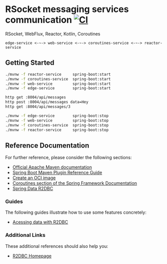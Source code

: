 # RSocket messaging services communication [![CI](https://github.com/daggerok/rsocket-webflux-coroutines/actions/workflows/ci.yaml/badge.svg)](https://github.com/daggerok/rsocket-webflux-coroutines/actions/workflows/ci.yaml)
RSocket, WebFlux, Reactor, Kotlin, Coroutines

```
edge-service <-~-> web-service <-~-> coroutines-service <-~-> reactor-service
```

## Getting Started

```bash
./mvnw -f reactor-service     spring-boot:start
./mvnw -f coroutines-service  spring-boot:start
./mvnw -f web-service         spring-boot:start
./mvnw -f edge-service        spring-boot:start

http get :8004/api/messages
http post :8004/api/messages data=Hey
http get :8004/api/messages/3

./mvnw -f edge-service        spring-boot:stop
./mvnw -f web-service         spring-boot:stop
./mvnw -f coroutines-service  spring-boot:stop
./mvnw -f reactor-service     spring-boot:stop
```

## Reference Documentation

For further reference, please consider the following sections:

* [Official Apache Maven documentation](https://maven.apache.org/guides/index.html)
* [Spring Boot Maven Plugin Reference Guide](https://docs.spring.io/spring-boot/docs/2.5.6/maven-plugin/reference/html/)
* [Create an OCI image](https://docs.spring.io/spring-boot/docs/2.5.6/maven-plugin/reference/html/#build-image)
* [Coroutines section of the Spring Framework Documentation](https://docs.spring.io/spring/docs/5.3.12/spring-framework-reference/languages.html#coroutines)
* [Spring Data R2DBC](https://docs.spring.io/spring-boot/docs/2.5.6/reference/html/spring-boot-features.html#boot-features-r2dbc)

### Guides

The following guides illustrate how to use some features concretely:

* [Acessing data with R2DBC](https://spring.io/guides/gs/accessing-data-r2dbc/)

### Additional Links

These additional references should also help you:

* [R2DBC Homepage](https://r2dbc.io)

